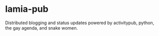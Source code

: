 # lamia-pub
Distributed blogging and status updates powered by activitypub, python, the gay agenda, and snake women.
